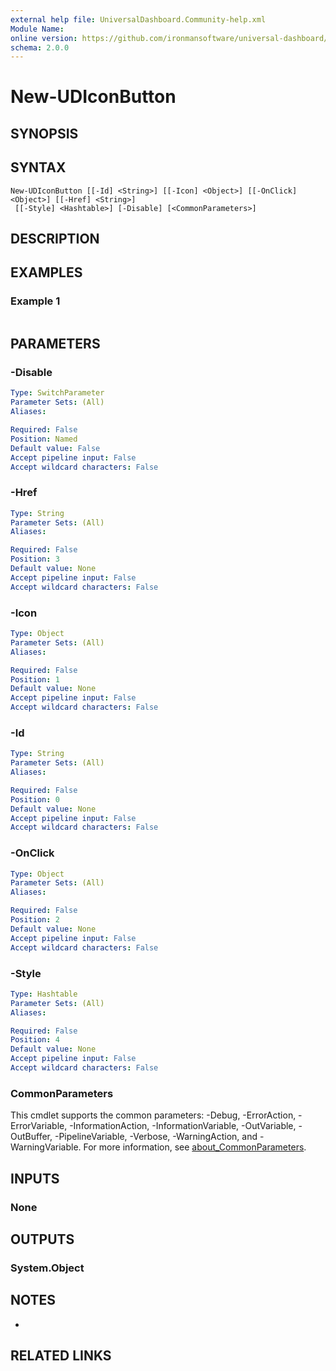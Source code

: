 ```yaml
---
external help file: UniversalDashboard.Community-help.xml
Module Name:
online version: https://github.com/ironmansoftware/universal-dashboard/blob/master/src/UniversalDashboard/Help/New-UDIcon.md
schema: 2.0.0
---
```


# New-UDIconButton

## SYNOPSIS


## SYNTAX

```
New-UDIconButton [[-Id] <String>] [[-Icon] <Object>] [[-OnClick] <Object>] [[-Href] <String>]
 [[-Style] <Hashtable>] [-Disable] [<CommonParameters>]
```

## DESCRIPTION


## EXAMPLES

### Example 1
```

```



## PARAMETERS

### -Disable


```yaml
Type: SwitchParameter
Parameter Sets: (All)
Aliases:

Required: False
Position: Named
Default value: False
Accept pipeline input: False
Accept wildcard characters: False
```

### -Href


```yaml
Type: String
Parameter Sets: (All)
Aliases:

Required: False
Position: 3
Default value: None
Accept pipeline input: False
Accept wildcard characters: False
```

### -Icon


```yaml
Type: Object
Parameter Sets: (All)
Aliases:

Required: False
Position: 1
Default value: None
Accept pipeline input: False
Accept wildcard characters: False
```

### -Id


```yaml
Type: String
Parameter Sets: (All)
Aliases:

Required: False
Position: 0
Default value: None
Accept pipeline input: False
Accept wildcard characters: False
```

### -OnClick


```yaml
Type: Object
Parameter Sets: (All)
Aliases:

Required: False
Position: 2
Default value: None
Accept pipeline input: False
Accept wildcard characters: False
```

### -Style


```yaml
Type: Hashtable
Parameter Sets: (All)
Aliases:

Required: False
Position: 4
Default value: None
Accept pipeline input: False
Accept wildcard characters: False
```

### CommonParameters
This cmdlet supports the common parameters: -Debug, -ErrorAction, -ErrorVariable, -InformationAction, -InformationVariable, -OutVariable, -OutBuffer, -PipelineVariable, -Verbose, -WarningAction, and -WarningVariable. For more information, see [about_CommonParameters](http://go.microsoft.com/fwlink/?LinkID=113216).

## INPUTS

### None
## OUTPUTS

### System.Object
## NOTES
*

## RELATED LINKS
